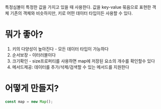 특정심볼이 특정한 값을 가지고 있을 때 사용한다.
값을 key-value 묶음으로 표현한 객체
기존의 객체와 비슷하지만, 키로 어떤 데이터 타입이든 사용할 수 있다.

# 뭐가 좋아?

1. 키의 다양성이 높아진다 - 모든 데이터 타입이 가능하다
2. 순서보장 - 이터러블이다
3. 크기확인 - size프로퍼티를 사용하면 map에 저장된 요소의 개수를 확인할수 있다
4. 메서드제공: 데이터를 추가/삭제/검색할 수 있는 메서드를 지원한다


# 어떻게 만들지?

```js
const map = new Map();
```

 